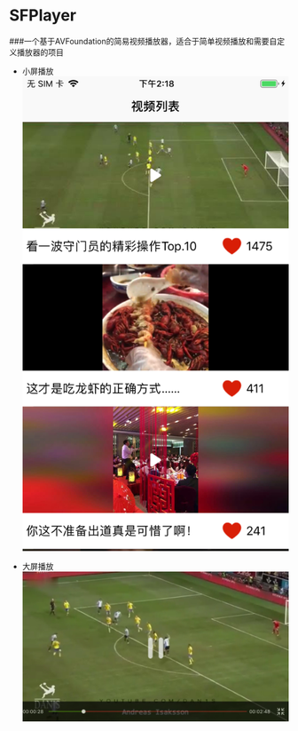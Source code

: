 # SFPlayer
###一个基于AVFoundation的简易视频播放器，适合于简单视频播放和需要自定义播放器的项目

- 小屏播放
![小屏播放](B6E72FD36244D4CDB2604A39ADB7CA47.png)

- 大屏播放
![播放界面](IMG_3394(20200805-103059).JPEG)
